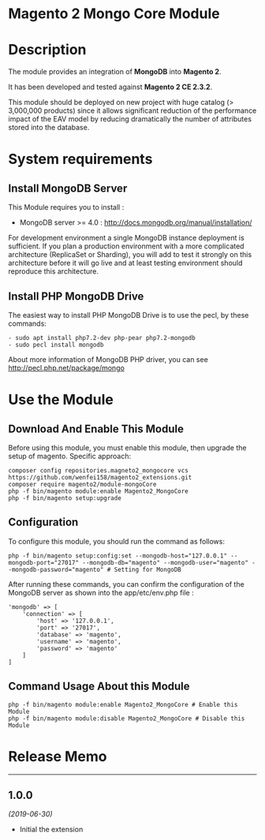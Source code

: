 # Magento 2 Mongo Core Module #


# Description

The module provides an integration of **MongoDB** into **Magento 2**.

It has been developed and tested against **Magento 2 CE 2.3.2**.

This module should be deployed on new project with huge catalog (> 3,000,000 products) since it allows significant reduction of the performance impact of the EAV model by reducing dramatically the number of attributes stored into the database.


# System requirements

## Install MongoDB Server

This Module requires you to install :

 - MongoDB server >= 4.0 : http://docs.mongodb.org/manual/installation/

For development environment a single MongoDB instance deployment is sufficient. If you plan a production environment with a more complicated architecture (ReplicaSet or Sharding), you will add to test it strongly on this architecture before it will go live and at least testing environment should reproduce this architecture.

## Install PHP MongoDB Drive 

The easiest way to install PHP MongoDB Drive is to use the pecl, by these commands:

    - sudo apt install php7.2-dev php-pear php7.2-mongodb
    - sudo pecl install mongodb

About more information of MongoDB PHP driver, you can see http://pecl.php.net/package/mongo


# Use the Module

## Download And Enable This Module

Before using this module, you must enable this module, then upgrade the setup of magento. Specific approach:

```
composer config repositories.magneto2_mongocore vcs https://github.com/wenfei158/magento2_extensions.git
composer require magento2/module-mongoCore
php -f bin/magento module:enable Magento2_MongoCore
php -f bin/magento setup:upgrade
```

## Configuration

To configure this module, you should run the command as follows:

```
php -f bin/magento setup:config:set --mongodb-host="127.0.0.1" --mongodb-port="27017" --mongodb-db="magento" --mongodb-user="magento" --mongodb-password="magento" # Setting for MongoDB
```
After running these commands, you can confirm the configuration of the MongoDB server as shown into the app/etc/env.php file :

    'mongodb' => [
        'connection' => [
            'host' => '127.0.0.1',
            'port' => '27017',
            'database' => 'magento',
            'username' => 'magento',
            'password' => 'magento'
        ]
    ]

## Command Usage About this Module

```
php -f bin/magento module:enable Magento2_MongoCore # Enable this Module
php -f bin/magento module:disable Magento2_MongoCore # Disable this Module
```


# Release Memo

---

## 1.0.0
*(2019-06-30)* 

* Initial the extension
